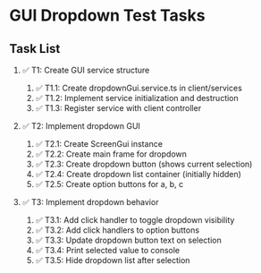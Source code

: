 # GUI Dropdown Test Tasks

## Task List

1. ✅ T1: Create GUI service structure
   1. ✅ T1.1: Create dropdownGui.service.ts in client/services
   2. ✅ T1.2: Implement service initialization and destruction
   3. ✅ T1.3: Register service with client controller

2. ✅ T2: Implement dropdown GUI
   1. ✅ T2.1: Create ScreenGui instance
   2. ✅ T2.2: Create main frame for dropdown
   3. ✅ T2.3: Create dropdown button (shows current selection)
   4. ✅ T2.4: Create dropdown list container (initially hidden)
   5. ✅ T2.5: Create option buttons for a, b, c

3. ✅ T3: Implement dropdown behavior
   1. ✅ T3.1: Add click handler to toggle dropdown visibility
   2. ✅ T3.2: Add click handlers to option buttons
   3. ✅ T3.3: Update dropdown button text on selection
   4. ✅ T3.4: Print selected value to console
   5. ✅ T3.5: Hide dropdown list after selection